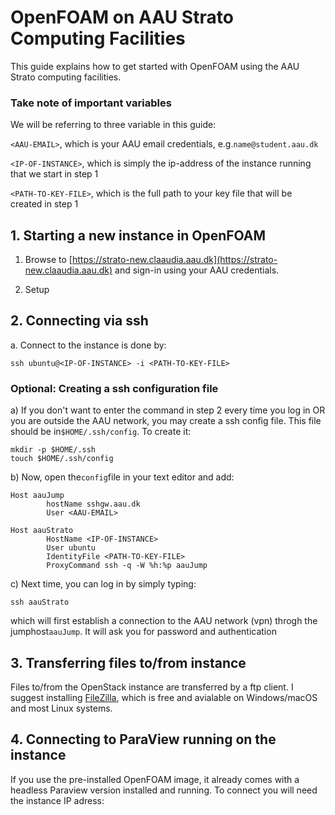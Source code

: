 # OpenFOAM on AAU Strato Computing Facilities

This guide explains how to get started with OpenFOAM using the AAU Strato computing facilities.

### Take note of important variables
We will be referring to three variable in this guide:

``<AAU-EMAIL>``, which is your AAU email credentials, e.g.`name@student.aau.dk`

``<IP-OF-INSTANCE>``, which is simply the ip-address of the instance running that we start in step 1

``<PATH-TO-KEY-FILE>``, which is the full path to your key file that will be created in step 1

## 1. Starting a new instance in OpenFOAM

1. Browse to [https://strato-new.claaudia.aau.dk](https://strato-new.claaudia.aau.dk) and sign-in using your AAU credentials.

2. Setup 

## 2. Connecting via ssh
a. Connect to the instance is done by:
```shell
ssh ubuntu@<IP-OF-INSTANCE> -i <PATH-TO-KEY-FILE>
```

### Optional: Creating a ssh configuration file

a) If you don't want to enter the command in step 2 every time you log in OR you are outside the AAU network, you may create a ssh config file. This file should be in``$HOME/.ssh/config``. To create it:
```shell
mkdir -p $HOME/.ssh
touch $HOME/.ssh/config
```

b) Now, open the``config``file in your text editor and add:
```shell
Host aauJump
        hostName sshgw.aau.dk
        User <AAU-EMAIL>

Host aauStrato
        HostName <IP-OF-INSTANCE>
        User ubuntu
        IdentityFile <PATH-TO-KEY-FILE>
        ProxyCommand ssh -q -W %h:%p aauJump
```

c) Next time, you can log in by simply typing:
```shell
ssh aauStrato
```
which will first establish a connection to the AAU network (vpn) throgh the jumphost``aauJump``. It will ask you for password and authentication

## 3. Transferring files to/from instance
Files to/from the OpenStack instance are transferred by a ftp client. I suggest installing [FileZilla](https://filezilla-project.org/), which is free and avialable on Windows/macOS and most Linux systems.

## 4. Connecting to ParaView running on the instance
If you use the pre-installed OpenFOAM image, it already comes with a headless Paraview version installed and running. To connect you will need the instance IP adress: